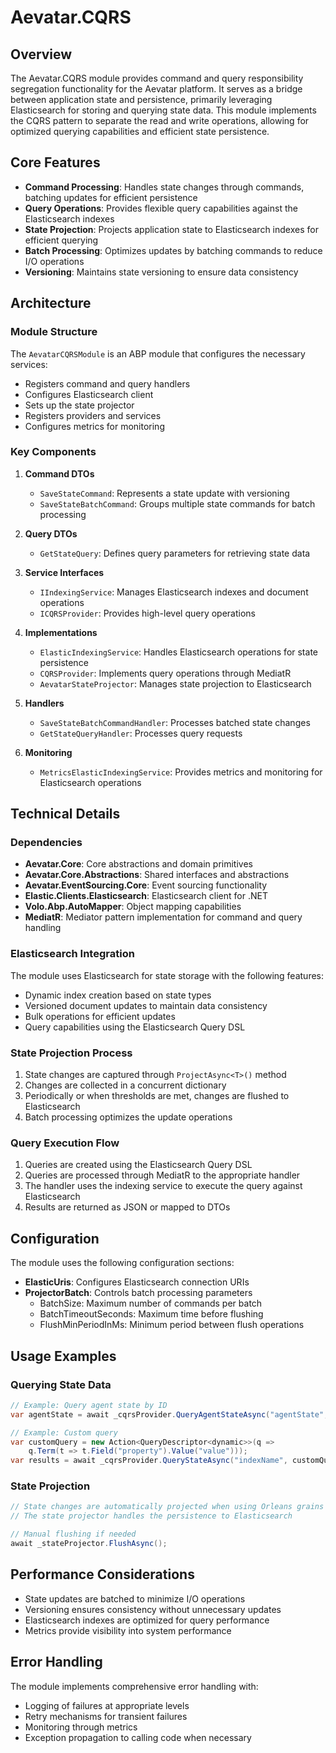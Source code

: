 # Aevatar.CQRS

## Overview

The Aevatar.CQRS module provides command and query responsibility segregation functionality for the Aevatar platform. It serves as a bridge between application state and persistence, primarily leveraging Elasticsearch for storing and querying state data. This module implements the CQRS pattern to separate the read and write operations, allowing for optimized querying capabilities and efficient state persistence.

## Core Features

- **Command Processing**: Handles state changes through commands, batching updates for efficient persistence
- **Query Operations**: Provides flexible query capabilities against the Elasticsearch indexes
- **State Projection**: Projects application state to Elasticsearch indexes for efficient querying
- **Batch Processing**: Optimizes updates by batching commands to reduce I/O operations
- **Versioning**: Maintains state versioning to ensure data consistency

## Architecture

### Module Structure

The `AevatarCQRSModule` is an ABP module that configures the necessary services:

- Registers command and query handlers
- Configures Elasticsearch client
- Sets up the state projector
- Registers providers and services
- Configures metrics for monitoring

### Key Components

1. **Command DTOs**
   - `SaveStateCommand`: Represents a state update with versioning
   - `SaveStateBatchCommand`: Groups multiple state commands for batch processing

2. **Query DTOs**
   - `GetStateQuery`: Defines query parameters for retrieving state data

3. **Service Interfaces**
   - `IIndexingService`: Manages Elasticsearch indexes and document operations
   - `ICQRSProvider`: Provides high-level query operations

4. **Implementations**
   - `ElasticIndexingService`: Handles Elasticsearch operations for state persistence
   - `CQRSProvider`: Implements query operations through MediatR
   - `AevatarStateProjector`: Manages state projection to Elasticsearch

5. **Handlers**
   - `SaveStateBatchCommandHandler`: Processes batched state changes
   - `GetStateQueryHandler`: Processes query requests

6. **Monitoring**
   - `MetricsElasticIndexingService`: Provides metrics and monitoring for Elasticsearch operations

## Technical Details

### Dependencies

- **Aevatar.Core**: Core abstractions and domain primitives
- **Aevatar.Core.Abstractions**: Shared interfaces and abstractions
- **Aevatar.EventSourcing.Core**: Event sourcing functionality
- **Elastic.Clients.Elasticsearch**: Elasticsearch client for .NET
- **Volo.Abp.AutoMapper**: Object mapping capabilities
- **MediatR**: Mediator pattern implementation for command and query handling

### Elasticsearch Integration

The module uses Elasticsearch for state storage with the following features:

- Dynamic index creation based on state types
- Versioned document updates to maintain data consistency
- Bulk operations for efficient updates
- Query capabilities using the Elasticsearch Query DSL

### State Projection Process

1. State changes are captured through `ProjectAsync<T>()` method
2. Changes are collected in a concurrent dictionary
3. Periodically or when thresholds are met, changes are flushed to Elasticsearch
4. Batch processing optimizes the update operations

### Query Execution Flow

1. Queries are created using the Elasticsearch Query DSL
2. Queries are processed through MediatR to the appropriate handler
3. The handler uses the indexing service to execute the query against Elasticsearch
4. Results are returned as JSON or mapped to DTOs

## Configuration

The module uses the following configuration sections:

- **ElasticUris**: Configures Elasticsearch connection URIs
- **ProjectorBatch**: Controls batch processing parameters
  - BatchSize: Maximum number of commands per batch
  - BatchTimeoutSeconds: Maximum time before flushing
  - FlushMinPeriodInMs: Minimum period between flush operations

## Usage Examples

### Querying State Data

```csharp
// Example: Query agent state by ID
var agentState = await _cqrsProvider.QueryAgentStateAsync("agentState", agentId);

// Example: Custom query
var customQuery = new Action<QueryDescriptor<dynamic>>(q =>
    q.Term(t => t.Field("property").Value("value")));
var results = await _cqrsProvider.QueryStateAsync("indexName", customQuery, 0, 10);
```

### State Projection

```csharp
// State changes are automatically projected when using Orleans grains
// The state projector handles the persistence to Elasticsearch

// Manual flushing if needed
await _stateProjector.FlushAsync();
```

## Performance Considerations

- State updates are batched to minimize I/O operations
- Versioning ensures consistency without unnecessary updates
- Elasticsearch indexes are optimized for query performance
- Metrics provide visibility into system performance

## Error Handling

The module implements comprehensive error handling with:

- Logging of failures at appropriate levels
- Retry mechanisms for transient failures
- Monitoring through metrics
- Exception propagation to calling code when necessary 